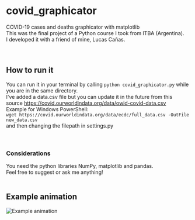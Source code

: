 # covid_graphicator  
COVID-19 cases and deaths graphicator with matplotlib  
This was the final project of a Python course I took from ITBA (Argentina).  
I developed it with a friend of mine, Lucas Cañas.  
<br><br/>
## How to run it  
You can run it in your terminal by calling `python covid_graphicator.py` while you are in the same directory.  
I've added a data.csv file but you can update it in the future from this source https://covid.ourworldindata.org/data/owid-covid-data.csv  
Example for Windows PowerShell:  
`wget https://covid.ourworldindata.org/data/ecdc/full_data.csv -OutFile new_data.csv`  
and then changing the filepath in settings.py  
<br><br/>
### Considerations  
You need the python libraries NumPy, matplotlib and pandas.  
Feel free to suggest or ask me anything!
<br><br/>
## Example animation  
![Example animation](example.gif)
